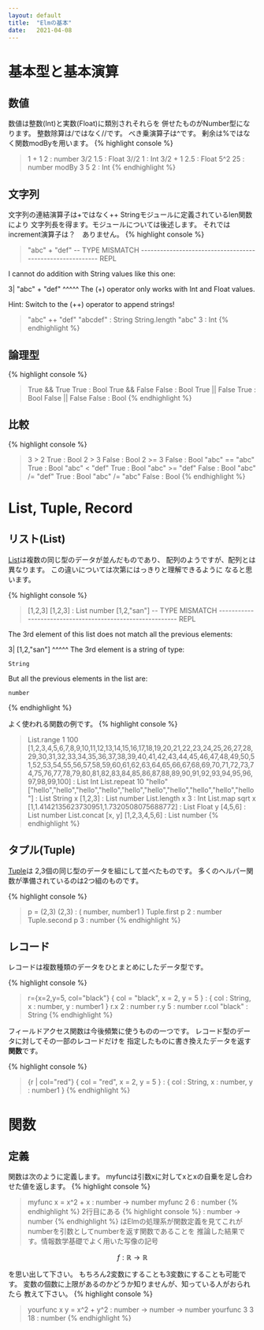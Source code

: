 ```yaml
---
layout: default
title:  "Elmの基本"
date:   2021-04-08 
---
```


# 基本型と基本演算

## 数値
数値は整数(Int)と実数(Float)に類別されそれらを
併せたものがNumber型になります。
整数除算は/ではなく//です。
べき乗演算子は^です。
剰余は%ではなく関数modByを用います。
{% highlight console %}
> 1 + 1
2 : number
> 3/2
1.5 : Float
> 3//2
1 : Int
> 3/2 + 1
2.5 : Float
> 5^2
25 : number
> modBy 3 5
2 : Int
{% endhighlight %}

## 文字列
文字列の連結演算子は+ではなく++ Stringモジュールに定義されているlen関数により
文字列長を得ます。モジュールについては後述します。
それではincrement演算子は？　ありません。
{% highlight console %}
> "abc" + "def"
-- TYPE MISMATCH ---------------------------------------------------------- REPL

I cannot do addition with String values like this one:

3|   "abc" + "def"
     ^^^^^
The (+) operator only works with Int and Float values.

Hint: Switch to the (++) operator to append strings!

> "abc" ++ "def"
"abcdef" : String
> String.length "abc"
3 : Int
{% endhighlight %}

## 論理型

{% highlight console %}
> True && True
True : Bool
> True && False
False : Bool
> True || False
True : Bool
> False || False
False : Bool
{% endhighlight %}

## 比較

{% highlight console %}
> 3 > 2
True : Bool
> 2 > 3
False : Bool
> 2 >= 3
False : Bool
> "abc" == "abc"
True : Bool
> "abc" < "def"
True : Bool
> "abc" >= "def"
False : Bool
> "abc" /= "def"
True : Bool
> "abc" /= "abc"
False : Bool
{% endhighlight %}

# List, Tuple, Record

## リスト(List)

[List](https://package.elm-lang.org/packages/elm/core/latest/List)は複数の同じ型のデータが並んだものであり、
配列のようですが、配列とは異なります。
この違いについては次第にはっきりと理解できるように
なると思います。

{% highlight console %}
> [1,2,3]
[1,2,3] : List number
> [1,2,"san"]
-- TYPE MISMATCH ---------------------------------------------------------- REPL

The 3rd element of this list does not match all the previous elements:

3|   [1,2,"san"]
          ^^^^^
The 3rd element is a string of type:

    String

But all the previous elements in the list are:

    number
{% endhighlight %}

よく使われる関数の例です。
{% highlight console %}
> List.range 1 100
[1,2,3,4,5,6,7,8,9,10,11,12,13,14,15,16,17,18,19,20,21,22,23,24,25,26,27,28,29,30,31,32,33,34,35,36,37,38,39,40,41,42,43,44,45,46,47,48,49,50,51,52,53,54,55,56,57,58,59,60,61,62,63,64,65,66,67,68,69,70,71,72,73,74,75,76,77,78,79,80,81,82,83,84,85,86,87,88,89,90,91,92,93,94,95,96,97,98,99,100]
    : List Int
> List.repeat 10 "hello"
["hello","hello","hello","hello","hello","hello","hello","hello","hello","hello"]
    : List String
> x
[1,2,3] : List number
> List.length x
3 : Int
> List.map sqrt x
[1,1.4142135623730951,1.7320508075688772]
    : List Float
> y
[4,5,6] : List number
> List.concat [x, y]
[1,2,3,4,5,6]
    : List number
{% endhighlight %}


## タプル(Tuple)

[Tuple](https://package.elm-lang.org/packages/elm/core/1.0.5/Tuple)は
2,3個の同じ型のデータを組にして並べたものです。
多くのヘルパー関数が準備されているのは2つ組のものです。

{% highlight console %}
> p = (2,3)
(2,3) : ( number, number1 )
> Tuple.first p
2 : number
> Tuple.second p
3 : number
{% endhighlight %}

## レコード

レコードは複数種類のデータをひとまとめにしたデータ型です。

{% highlight console %}
> r={x=2,y=5, col="black"}
{ col = "black", x = 2, y = 5 }
    : { col : String, x : number, y : number1 }
> r.x
2 : number
> r.y
5 : number
> r.col
"black" : String
{% endhighlight %}

フィールドアクセス関数は今後頻繁に使うものの一つです。
レコード型のデータに対してその一部のレコードだけを
指定したものに書き換えたデータを返す**関数**です。

{% highlight console %}
> {r | col="red"}
{ col = "red", x = 2, y = 5 }
    : { col : String, x : number, y : number1 }
{% endhighlight %}

# 関数


<script async src="https://cdn.jsdelivr.net/npm/mathjax@3/es5/tex-chtml.js" id="MathJax-script"></script>

## 定義
関数は次のように定義します。
myfuncは引数xに対してxとxの自乗を足し合わせた値を返します。
{% highlight console %}
> myfunc x = x^2 + x
<function> : number -> number
> myfunc 2
6 : number
{% endhighlight %}
2行目にある
{% highlight console %}
<function> : number -> number
{% endhighlight %}
はElmの処理系が関数定義を見てこれが
numberを引数としてnumberを返す関数であることを
推論した結果です。情報数学基礎でよく用いた写像の記号

$$
f:{\mathbb R} \rightarrow {\mathbb R}
$$

を思い出して下さい。
もちろん2変数にすることも3変数にすることも可能です。
変数の個数に上限があるのかどうか知りませんが、知っている人がおられたら
教えて下さい。
{% highlight console %}
> yourfunc x y = x^2 + y^2
<function> : number -> number -> number
> yourfunc 3 3
18 : number
{% endhighlight %}

